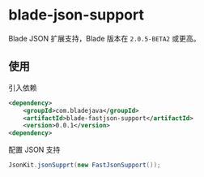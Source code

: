 # blade-json-support

Blade JSON 扩展支持，Blade 版本在 `2.0.5-BETA2` 或更高。

## 使用

引入依赖

```xml
<dependency>
    <groupId>com.bladejava</groupId>
    <artifactId>blade-fastjson-support</artifactId>
    <version>0.0.1</version>
<dependency>
```

配置 JSON 支持

```java
JsonKit.jsonSupprt(new FastJsonSupport());
```


